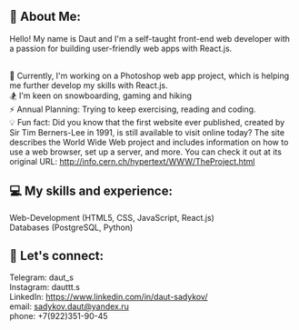 ## 💫 About Me:
Hello! My name is Daut and I'm a self-taught front-end web developer with a passion for building user-friendly web apps with React.js.<br><br>

🌱 Currently, I'm working on a Photoshop web app project, which is helping me further develop my skills with React.js.<br>
🏂 I'm keen on snowboarding, gaming and hiking<br>
⚡ Annual Planning: Trying to keep exercising, reading and coding.<br>
💡 Fun fact: Did you know that the first website ever published, created by Sir Tim Berners-Lee in 1991, is still available to visit online today? The site describes the World Wide Web project and includes information on how to use a web browser, set up a server, and more. You can check it out at its original URL: http://info.cern.ch/hypertext/WWW/TheProject.html

## 💻 My skills and experience:
Web-Development (HTML5, CSS, JavaScript, React.js)<br>
Databases (PostgreSQL, Python)

## 🤙 Let's connect:
Telegram: daut_s<br>
Instagram: dauttt.s<br>
LinkedIn: https://www.linkedin.com/in/daut-sadykov/<br>
email: sadykov.daut@yandex.ru<br>
phone: +7(922)351-90-45<br>
